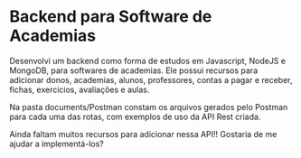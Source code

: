 # Backend para Software de Academias

Desenvolvi um backend como forma de estudos em Javascript, NodeJS e MongoDB, para softwares de academias. Ele possui recursos para adicionar donos, academias, alunos, professores, contas a pagar e receber, fichas, exercicios, avaliações e aulas.

Na pasta documents/Postman constam os arquivos gerados pelo Postman para cada uma das rotas, com exemplos de uso da API Rest criada.

Ainda faltam muitos recursos para adicionar nessa API!! Gostaria de me ajudar a implementá-los?

